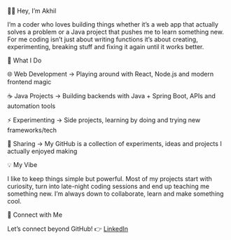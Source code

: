 👨‍💻 Hey, I’m Akhil

I’m a coder who loves building things whether it’s a web app that actually solves a problem or a Java project that pushes me to learn something new. For me coding isn’t just about writing functions it’s about creating, experimenting, breaking stuff and fixing it again until it works better.

🚀 What I Do

🌐 Web Development → Playing around with React, Node.js and modern frontend magic

☕ Java Projects → Building backends with Java + Spring Boot, APIs and automation tools

⚡ Experimenting → Side projects, learning by doing and trying new frameworks/tech

📂 Sharing → My GitHub is a collection of experiments, ideas and projects I actually enjoyed making

💡 My Vibe

I like to keep things simple but powerful. Most of my projects start with curiosity, turn into late-night coding sessions and end up teaching me something new. I’m always down to collaborate, learn and make something cool.

🔗 Connect with Me

Let’s connect beyond GitHub!
👉 [LinkedIn]('www.linkedin.com/in/akhil-krishna-guggilam-68446a2aa')
